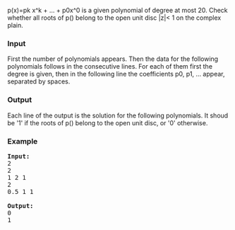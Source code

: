 <p>p(x)=pk x^k + ... + p0x^0 is a given polynomial of degree at most 20. Check whether all roots of p() belong to the open unit disc |z|&lt; 1 on the complex plain.

</p><h3>Input</h3>
<p>
First the number of polynomials appears. Then the data for the following polynomials follows in the consecutive lines. For each of them first  the degree is given, then in the following line the coefficients p0, p1, ... appear, separated by spaces.
</p><h3>Output</h3>
<p>
Each line of the output is the solution for the following polynomials. It shoud be '1' if the roots of p() belong to the open unit disc, or '0' otherwise.

</p><h3>Example</h3>

<pre><b>Input:</b>
2
2
1 2 1
2
0.5 1 1

<b>Output:</b>
0
1
</pre>